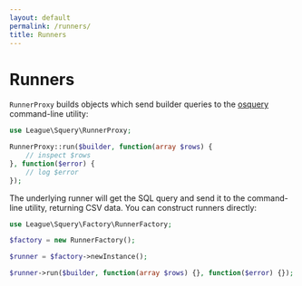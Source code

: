 ```yaml
---
layout: default
permalink: /runners/
title: Runners
---
```


# Runners

`RunnerProxy` builds objects which send builder queries to the [osquery](http://osquery.io) command-line utility:

~~~ php
use League\Squery\RunnerProxy;

RunnerProxy::run($builder, function(array $rows) {
    // inspect $rows
}, function($error) {
    // log $error
});
~~~

The underlying runner will get the SQL query and send it to the command-line utility, returning CSV data. You can construct runners directly:

~~~ php
use League\Squery\Factory\RunnerFactory;

$factory = new RunnerFactory();

$runner = $factory->newInstance();

$runner->run($builder, function(array $rows) {}, function($error) {});
~~~
